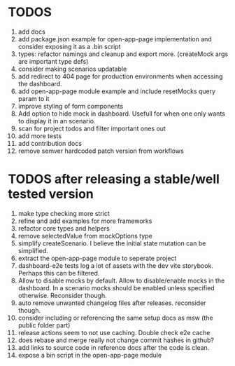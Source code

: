 # TODOS

1. add docs
1. add package.json example for open-app-page implementation and consider exposing it as a .bin script
1. types: refactor namings and cleanup and export more. (createMock args are important type defs)
1. consider making scenarios updatable
1. add redirect to 404 page for production environments when accessing the dashboard.
1. add open-app-page module example and include resetMocks query param to it
1. improve styling of form components
1. Add option to hide mock in dashboard. Usefull for when one only wants to display it in an scenario.
1. scan for project todos and filter important ones out
1. add more tests
1. add contribution docs
1. remove semver hardcoded patch version from workflows

# TODOS after releasing a stable/well tested version

1. make type checking more strict
1. refine and add examples for more frameworks
1. refactor core types and helpers
1. remove selectedValue from mockOptions type
1. simplify createScenario. I believe the initial state mutation can be simplified.
1. extract the open-app-page module to seperate project
1. dashboard-e2e tests log a lot of assets with the dev vite storybook. Perhaps this can be filtered.
1. Allow to disable mocks by default. Allow to disable/enable mocks in the dashboard.
   In a scenario mocks should be enabled unless specified otherwise. Reconsider though.
1. auto remove unwanted changelog files after releases. reconsider though.
1. consider including or referencing the same setup docs as msw (the public folder part)
1. release actions seem to not use caching. Double check e2e cache
1. does rebase and merge really not change commit hashes in github?
1. add links to source code in reference docs after the code is clean.
1. expose a bin script in the open-app-page module
